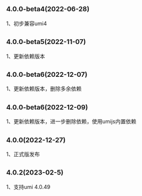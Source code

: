## <small>4.0.0-beta4(2022-06-28)</small>

1、初步兼容umi4

## <small>4.0.0-beta5(2022-11-07)</small>

1、更新依赖版本

## <small>4.0.0-beta6(2022-12-07)</small>

1、更新依赖版本，删除多余依赖

## <small>4.0.0-beta6(2022-12-09)</small>

1、更新依赖版本，进一步删除依赖，使用umijs内置依赖

## <small>4.0.0(2022-12-27)</small>

1、正式版发布

## <small>4.0.2(2023-02-5)</small>

1、支持umi 4.0.49
